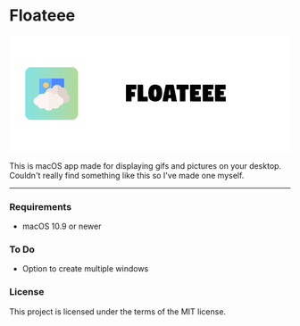 # Floateee

![FloateeeBanner](/Assets/FloateeeBanner.png "FloateeeBanner")

This is macOS app made for displaying gifs and pictures on your desktop. <br>
Couldn't really find something like this so I've made one myself.

***

### Requirements
- macOS 10.9 or newer

### To Do
- Option to create multiple windows 

### License
This project is licensed under the terms of the MIT license.
